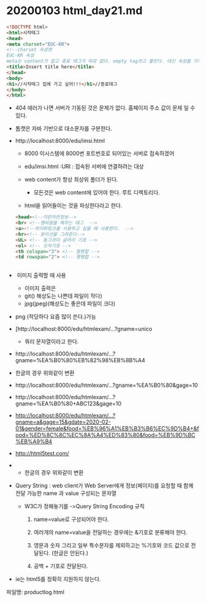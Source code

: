 # 20200103 html_day21.md

```html
<!DOCTYPE html>
<html>시작태그
<head>
<meta charset="EUC-KR"> 
<!--charset 속성명
EUC-KR 속성
meta는 content가 없고 종료 태그가 따로 없다. empty tag라고 불린다. 대신 속성을 가지고 있다.-->
<title>Insert title here</title>
</head>
<body>
<h1>//시작태그 집에 가고 싶어!!!</h1>//종료태그
</body>
</html>
```



- 404 에러가 나면 서버가 기동된 것은 문제가 없다. 홈페이지 주소 값이 문제 일 수 있다.

- 톰캣은 자바 기반으로 대소문자를 구분한다.

- http://localhost:8000/edu/imsi.html

  - 8000 이시스템에 8000번 포트번호로 되어있는 서버로 접속하겠어

  - edu/imsi.html :URI : 접속된 서버에 연결하려는 대상
  - web content가 항상 최상위 폴더가 된다.
    - 모든것은 web content에 있어야 한다. 루트 디렉토리다.
  - html을 읽어들이는 것을 파싱한다라고 한다.

  ```html
  <head><!--이런저런정보-->
  <br> <!--행바꿈을 해주는 태그  -->
  <a><!--하이퍼링크를 사용하고 싶을 때 사용한다.  -->
  <hr><!-- 분리선을 그려준다-->
  <UL> <!-- 동그라미 글머리 기호 --> 
  <ol> <!-- 숫자기호 -->
  <th colspan="3"> <!-- 열병합 -->
  <td rowspan="2"> <!-- 행병합 --> 
      
  ```

  

- <img src=""> 이미지 출력할 때 사용
  
  - 이미지 출력은 
  - git() 해상도는 나쁜데 파일이 작다)
  - jpg(jpeg)(해상도는 좋은데 파일이 크다)
- png (적당하다 요즘 많이 쓴다.)가능
  
- [http://localhost:8000/edu/htmlexam/...?gname=unico

  - 쿼리 문자열이라고 한다.

-   http://localhost:8000/edu/htmlexam/...?gname=%EA%B0%80%EB%82%98%EB%8B%A4

  - 한글의 경우 위와같이 변환

-   http://localhost:8000/edu/htmlexam/...?gname=%EA%B0%80&gage=10

-   http://localhost:8000/edu/htmlexam/...?gname=%EA%B0%80+ABC123&gage=10

- [http://localhost:8000/edu/htmlexam/...?gname=a&gage=15&gdate=2020-02-01&gender=female&food=%EB%96%A1%EB%B3%B6%EC%9D%B4+&food=%ED%8C%8C%EC%8A%A4%ED%83%80&food=%EB%9D%BC%EB%A9%B4](http://localhost:8000/edu/htmlexam/...?gname=a&gage=15&gdate=2020-02-01&gender=female&food=떡볶이+&food=파스타&food=라면)



- http://html5test.com/

- - 한글의 경우 위와같이 변환

- Query String : web client가 Web Server에게 정보(페이지)를 요청할 때 함께 전달 가능한 name 과 value 구성되는 문자열

  - W3C가 정해놓기를 ->Query String Encoding 규칙

    1) name=value로 구성되어야 한다.

    2) 여러개의 name=value을 전달하는 경우에는 &기호로 분류해야 한다.

    3) 영문과 숫자 그리고 일부 특수문자를 제외하고는 %기호와 코드 값으로 전달된다. (한글은 안된다.)

    4) 공백 + 기호로 전달된다.

    

- ie는 html5를 정확히 지원하지 않는다. 

파일명: productlog.html

